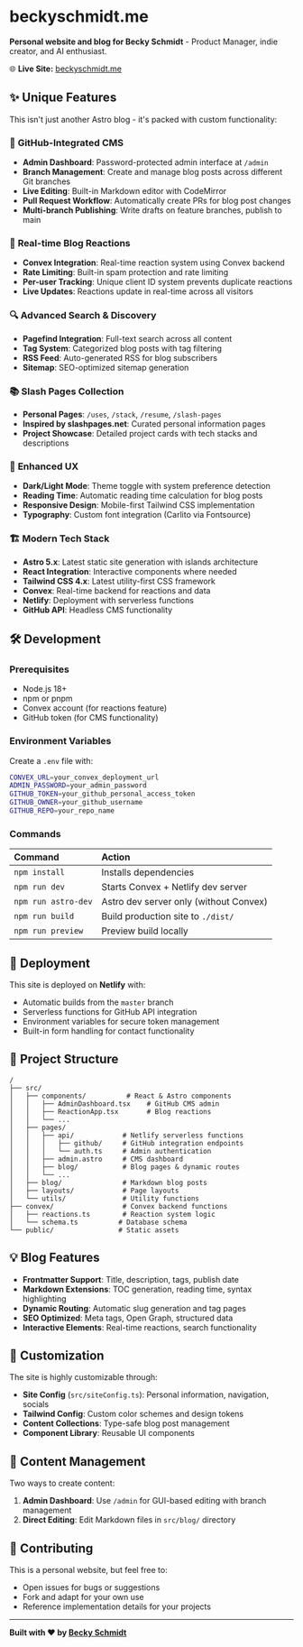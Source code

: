 # beckyschmidt.me

**Personal website and blog for Becky Schmidt** - Product Manager, indie creator, and AI enthusiast.

🌐 **Live Site:** [beckyschmidt.me](https://beckyschmidt.me)

## ✨ Unique Features

This isn't just another Astro blog - it's packed with custom functionality:

### 🎯 **GitHub-Integrated CMS**
- **Admin Dashboard**: Password-protected admin interface at `/admin`
- **Branch Management**: Create and manage blog posts across different Git branches
- **Live Editing**: Built-in Markdown editor with CodeMirror
- **Pull Request Workflow**: Automatically create PRs for blog post changes
- **Multi-branch Publishing**: Write drafts on feature branches, publish to main

### 🤝 **Real-time Blog Reactions**
- **Convex Integration**: Real-time reaction system using Convex backend
- **Rate Limiting**: Built-in spam protection and rate limiting
- **Per-user Tracking**: Unique client ID system prevents duplicate reactions
- **Live Updates**: Reactions update in real-time across all visitors

### 🔍 **Advanced Search & Discovery**
- **Pagefind Integration**: Full-text search across all content
- **Tag System**: Categorized blog posts with tag filtering
- **RSS Feed**: Auto-generated RSS for blog subscribers
- **Sitemap**: SEO-optimized sitemap generation

### 📚 **Slash Pages Collection**
- **Personal Pages**: `/uses`, `/stack`, `/resume`, `/slash-pages`
- **Inspired by slashpages.net**: Curated personal information pages
- **Project Showcase**: Detailed project cards with tech stacks and descriptions

### 🎨 **Enhanced UX**
- **Dark/Light Mode**: Theme toggle with system preference detection
- **Reading Time**: Automatic reading time calculation for blog posts
- **Responsive Design**: Mobile-first Tailwind CSS implementation
- **Typography**: Custom font integration (Carlito via Fontsource)

### 🏗️ **Modern Tech Stack**
- **Astro 5.x**: Latest static site generation with islands architecture
- **React Integration**: Interactive components where needed
- **Tailwind CSS 4.x**: Latest utility-first CSS framework
- **Convex**: Real-time backend for reactions and data
- **Netlify**: Deployment with serverless functions
- **GitHub API**: Headless CMS functionality

## 🛠️ Development

### Prerequisites
- Node.js 18+
- npm or pnpm
- Convex account (for reactions feature)
- GitHub token (for CMS functionality)

### Environment Variables
Create a `.env` file with:

```bash
CONVEX_URL=your_convex_deployment_url
ADMIN_PASSWORD=your_admin_password
GITHUB_TOKEN=your_github_personal_access_token
GITHUB_OWNER=your_github_username
GITHUB_REPO=your_repo_name
```

### Commands

| Command                   | Action                                           |
| :------------------------ | :----------------------------------------------- |
| `npm install`             | Installs dependencies                            |
| `npm run dev`             | Starts Convex + Netlify dev server              |
| `npm run astro-dev`       | Astro dev server only (without Convex)          |
| `npm run build`           | Build production site to `./dist/`              |
| `npm run preview`         | Preview build locally                            |

## 🚀 Deployment

This site is deployed on **Netlify** with:
- Automatic builds from the `master` branch
- Serverless functions for GitHub API integration
- Environment variables for secure token management
- Built-in form handling for contact functionality

## 📁 Project Structure

```text
/
├── src/
│   ├── components/          # React & Astro components
│   │   ├── AdminDashboard.tsx    # GitHub CMS admin
│   │   ├── ReactionApp.tsx       # Blog reactions
│   │   └── ...
│   ├── pages/
│   │   ├── api/            # Netlify serverless functions
│   │   │   ├── github/     # GitHub integration endpoints
│   │   │   └── auth.ts     # Admin authentication
│   │   ├── admin.astro     # CMS dashboard
│   │   ├── blog/           # Blog pages & dynamic routes
│   │   └── ...
│   ├── blog/               # Markdown blog posts
│   ├── layouts/            # Page layouts
│   └── utils/              # Utility functions
├── convex/                 # Convex backend functions
│   ├── reactions.ts        # Reaction system logic
│   └── schema.ts          # Database schema
└── public/                # Static assets
```

## 💡 Blog Features

- **Frontmatter Support**: Title, description, tags, publish date
- **Markdown Extensions**: TOC generation, reading time, syntax highlighting
- **Dynamic Routing**: Automatic slug generation and tag pages
- **SEO Optimized**: Meta tags, Open Graph, structured data
- **Interactive Elements**: Real-time reactions, search functionality

## 🎨 Customization

The site is highly customizable through:
- **Site Config** (`src/siteConfig.ts`): Personal information, navigation, socials
- **Tailwind Config**: Custom color schemes and design tokens  
- **Content Collections**: Type-safe blog post management
- **Component Library**: Reusable UI components

## 📝 Content Management

Two ways to create content:
1. **Admin Dashboard**: Use `/admin` for GUI-based editing with branch management
2. **Direct Editing**: Edit Markdown files in `src/blog/` directory

## 🤝 Contributing

This is a personal website, but feel free to:
- Open issues for bugs or suggestions
- Fork and adapt for your own use
- Reference implementation details for your projects

---

**Built with ❤️ by [Becky Schmidt](https://beckyschmidt.me)**
